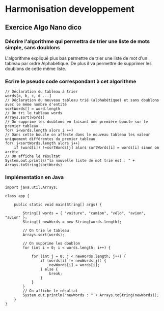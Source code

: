 # Harmonisation developpement

## Exercice Algo Nano dico

### Décrire l'algorithme qui permettra de trier une liste de mots simple, sans doublons

L'algorithme expliqué plus bas permettre de trier une liste de mot d'un tableau par ordre Alphabétique. De plus il va permettre de supprimer les doublons de cette même liste.

### Ecrire le pseudo code correspondant à cet algorithme

``` 
// Déclaration du tableau à trier
words[a, b, c, d ...] 
// Déclaration du nouveau tableau trié (alphabétique) et sans doublons avec le même nombre d'entité
sortWords[] = word.length
// On tri le tableau words 
Arrays.sort(words)
// On supprime les doublons en faisant une première boucle sur le premier tableau
for( i<words.length alors i ++)
// Dans cette boucle on affecte dans le nouveau tableau les valeur uniquement différentes du premier tableau
for( j<sortWords.length alors j++)
    if (word[i]) !=sortWords[j] alors sortWords[i] = words[i] sinon on arrête
// On affiche le résultat
System.out.printls("la nouvelle liste de mot trié est : " + Arrays.toString(sortWords)
```

### Implémentation en Java 
```
import java.util.Arrays;

class app {

    public static void main(String[] args) {

        String[] words = { "voiture", "camion", "vélo", "avion", "avion" };
        String[] newWords = new String[words.length];

        // On trie le tableau
        Arrays.sort(words);

        // On supprime les doublon
        for (int i = 0; i < words.length; i++) {

            for (int j = 0; j < newWords.length; j++) {
                if (words[i] != newWords[j]) {
                    newWords[i] = words[i];
                } else {
                    break;
                }
            }
        }
        // On affiche le résultat
        System.out.println("newWords : " + Arrays.toString(newWords));
    }
}
